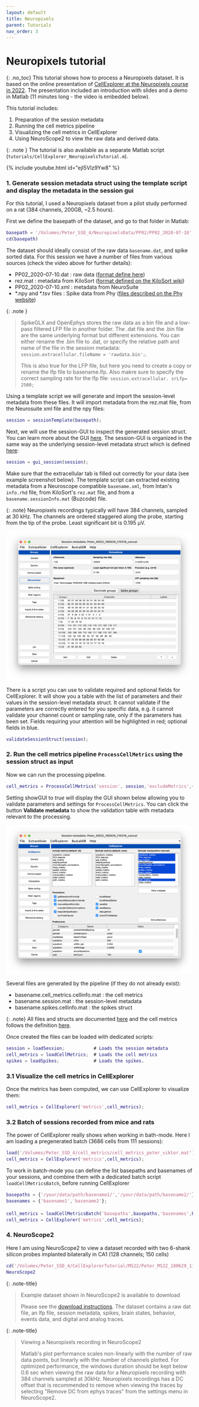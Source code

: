 ```yaml
---
layout: default
title: Neuropixels
parent: Tutorials
nav_order: 3
---
```

# Neuropixels tutorial
{: .no_toc}
This tutorial shows how to process a Neuropixels dataset. It is based on the online presentation of [CellExplorer at the Neuropixels course in 2022](https://www.youtube.com/watch?v=ejI5VIz9Yw8). The presentation included an introduction with slides and a demo in Matlab (11 minutes long - the video is embedded below). 

This tutorial includes:
1. Preparation of the session metadata
2. Running the cell metrics pipeline
3. Visualizing the cell metrics in CellExplorer
4. Using NeuroScope2 to view the raw data and derived data.

{: .note }
The tutorial is also available as a separate Matlab script (`tutorials/CellExplorer_NeuropixelsTutorial.m`).

{% include youtube.html id="ejI5VIz9Yw8" %}

### 1. Generate session metadata struct using the template script and display the metadata in the session gui
For this tutorial, I used a Neuropixels dataset from a pilot study performed on a rat (384 channels, 200GB, ~2.5 hours). 

First we define the basepath of the dataset, and go to that folder in Matlab:
```m
basepath = '/Volumes/Peter_SSD_4/NeuropixelsData/PP02/PP02_2020-07-10';
cd(basepath)
```

The dataset should ideally consist of the raw data `basename.dat`, and spike sorted data. For this session we have a number of files from various sources (check the video above for further details):

- PP02_2020-07-10.dat       : raw data ([format define here](https://cellexplorer.org/datastructure/data-structure-and-format/#raw-data-file-format))
- rez.mat                   : metadata from KiloSort ([format defined on the KiloSort wiki](https://github.com/MouseLand/Kilosort/wiki/7.-Output-variables))
- PP02_2020-07-10.xml       : metadata from NeuroSuite 
- \*.npy and \*.tsv files : Spike data from Phy ([files described on the Phy website](https://phy.readthedocs.io/en/latest/terminology/))

{: .note }
> SpikeGLX and OpenEphys stores the raw data as a bin file and a low-pass filtered LFP file in another folder. The .dat file and the .bin file are the same underlying format but different extensions. You can either rename the .bin file to .dat, or specify the relative path and name of the file in the session metadata: `session.extracellular.fileName = 'rawdata.bin';`. 
> 
> This is also true for the LFP file, but here you need to create a copy or rename the lfp file to basename.lfp. Also makre sure to specify the correct sampling rate for the lfp file: `session.extracellular. srLfp= 2500;`

Using a template script we will generate and import the session-level metadata from these files. It will import metadata from the rez.mat file, from the Neurosuite xml file and the npy files:
```m
session = sessionTemplate(basepath);
```

Next, we will use the session-GUI to inspect the generated session struct. You can learn more about the GUI [here](https://cellexplorer.org/interface/gui_session/). The session-GUI is organized in the same way as the underlying session-level metadata struct which is defined [here](https://cellexplorer.org/datastructure/data-structure-and-format/#session-metadata):
```m
session = gui_session(session);
```

Make sure that the extracellular tab is filled out correctly for your data (see example screenshot below). The template script can extracted existing metadata from a Neuroscope compatible `basename.xml`, from Intan's `info.rhd` file, from KiloSort's `rez.mat` file, and from a `basename.sessionInfo.mat` (Buzcode) file.

{: .note}
Neuropixels recordings typically will have 384 channels, sampled at 30 kHz. The channels are ordered staggered along the probe, starting from the tip of the probe. Least significant bit is 0.195 µV. 

![ProcessCellMetrics_gui](https://raw.githubusercontent.com/petersenpeter/common_resources/main/images/gui_session_extracellular.png)

There is a script you can use to validate required and optional fields for CellExplorer. It will show you a table with the list of parameters and their values in the session-level metadata struct. It cannot validate if the parameters are correctly entered for you specific data, e.g. it cannot validate your channel count or sampling rate, only if the parameters has been set. Fields requiring your attention will be highlighted in red; optional fields in blue.
```m
validateSessionStruct(session);
```

### 2. Run the cell metrics pipeline `ProcessCellMetrics` using the session struct as input
Now we can run the processing pipeline. 

```m
cell_metrics = ProcessCellMetrics('session', session,'excludeMetrics',{'monoSynaptic_connections'},'showWaveforms',false,'sessionSummaryFigure',false,'showGUI',true);
```

Setting showGUI to *true* will display the GUI shown below allowing you to validate parameters and settings for `ProcessCellMetrics`. You can click the button __Validate metadata__ to show the validation table with metadata relevant to the processing. 

![ProcessCellMetrics_gui](https://raw.githubusercontent.com/petersenpeter/common_resources/main/images/gui_session_ProcessCellMetrics.png)


Several files are generated by the pipeline (if they do not already exist):
- basename.cell_metrics.cellinfo.mat    : the cell metrics
- basename.session.mat                  : the session-level metadata
- basename.spikes.cellinfo.mat          : the spikes struct

{: .note}
All files and structs are documented [here](https://cellexplorer.org/datastructure/data-structure-and-format/) and the cell metrics follows the definition [here](https://cellexplorer.org/datastructure/standard-cell-metrics/).

Once created the files can be loaded with dedicated scripts:
```m
session = loadSession;           # Loads the session metadata
cell_metrics = loadCellMetrics;  # Loads the cell metrics
spikes = loadSpikes;             # Loads the spikes.
```

### 3.1 Visualize the cell metrics in CellExplorer
Once the metrics has been computed, we can use CellExplorer to visualize them:
```m
cell_metrics = CellExplorer('metrics',cell_metrics);
```

### 3.2 Batch of sessions recorded from mice and rats 
The power of CellExplorer really shows when working in bath-mode. Here I am loading a pregenerated batch (3686 cells from 111 sessions):

```m
load('/Volumes/Peter_SSD_4/cell_metrics/cell_metrics_peter_viktor.mat');
cell_metrics = CellExplorer('metrics',cell_metrics);
```

To work in batch-mode you can define the list basepaths and basenames of your sessions, and combine them with a dedicated batch script `loadCellMetricsBatch`, before running CellExplorer

```m
basepaths = {'/your/data/path/basename1/','/your/data/path/basename2/'};
basenames = {'basename1','basename2'};

cell_metrics = loadCellMetricsBatch('basepaths',basepaths,'basenames',basenames);
cell_metrics = CellExplorer('metrics',cell_metrics);
```

### 4. NeuroScope2
Here I am using NeuroScope2 to view a dataset recorded with two 6-shank silicon probes implanted bilaterally in CA1 (128 channels; 150 cells)

```m
cd('/Volumes/Peter_SSD_4/CellExplorerTutorial/MS22/Peter_MS22_180629_110319_concat');
NeuroScope2
```

{: .note-title}
> Example dataset shown in NeuroScope2 is available to download
> 
> Please see the [download instructions](https://cellexplorer.org/datastructure/data-structure-and-format/#example-dataset). The dataset contains a raw dat file, an lfp file, session metadata, spikes, brain states, behavior, events data, and digital and analog traces.

{: .note-title}
> Viewing a Neuropixels recording in NeuroScope2
> 
> Matlab's plot performance scales non-linearly with the number of raw data points, but linearly with the number of channels plotted. For optimized performance, the windows duration should be kept below 0.6 sec when viewing the raw data for a Neuropixels recording with 384 channels sampled at 30kHz.
> Neuropixels recordings has a DC offset that is recommended to remove when viewing the traces by selecting "Remove DC from ephys traces" from the settings menu in NeuroScope2.
